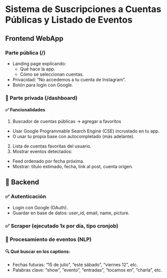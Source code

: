 # Sistema de Suscripciones a Cuentas Públicas y Listado de Eventos
## Frontend WebApp
### Parte pública (/)
- Landing page explicando:
    - Qué hace la app.
    - Cómo se seleccionan cuentas.
- Privacidad: “No accedemos a tu cuenta de Instagram”.
- Botón para login con Google.

### 🔐 Parte privada (/dashboard)
#### ✅ Funcionalidades
1. Buscador de cuentas públicas → agregar a favoritos
- Usar Google Programmable Search Engine (CSE) incrustado en tu app.
- O usar tu propia base con autocompletado (más adelante).

2. Lista de cuentas favoritas del usuario.
3. Mostrar eventos detectados:
- Feed ordenado por fecha próxima.
- Mostrar: título estimado, fecha, link al post, cuenta origen.

## 🔧 Backend
### ✅ Autenticación
- Login con Google (OAuth).
- Guardar en base de datos: user_id, email, name, picture.
### ✅ Scraper (ejecutado 1x por día, tipo cronjob)
### 🧠 Procesamiento de eventos (NLP)
#### 🔍 Qué buscar en los captions:
- Fechas futuras: “15 de julio”, “este sábado”, “viernes 12”, etc.
- Palabras clave: “show”, “evento”, “entradas”, “tocamos en”, “charla”, etc.